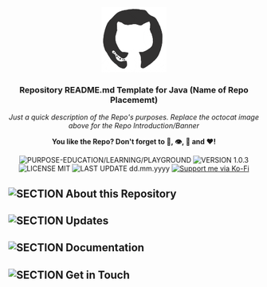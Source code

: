 <p align="center"><img src="/md_assets/octocat.gif" alt="Logo" width="130" height="130"></p>
<h3 align="center">Repository README.md Template for Java (Name of Repo Placememt)</h3>
<p align="center"><em>Just a quick description of the Repo's purposes. Replace the octocat image above for the Repo Introduction/Banner</em></p>
<p align="center"><strong>You like the Repo? Don't forget to 🌟, 👁️, 🔱 and ❤️!</strong></p>
<p align="center">
   <img src="https://img.shields.io/badge/PURPOSE-EDUCATION/LEARNING/PLAYGROUND-%2300416a?logoColor=white&labelColor=%2300416a&color=%2324292e&textColor=white" alt="PURPOSE-EDUCATION/LEARNING/PLAYGROUND">
   <img src="https://img.shields.io/badge/VERSION-1.0.3-%2300416a?logoColor=white&labelColor=%2300416a&color=%2324292e&textColor=white" alt="VERSION 1.0.3">
   <img src="https://img.shields.io/badge/LICENSE-MIT-%2300416a?logoColor=white&labelColor=%2300416a&color=%2324292e&textColor=white" alt="LICENSE MIT">
   <img src="https://img.shields.io/badge/LAST%20UPDATE-dd.mm.yyyy-%2300416a?logoColor=white&labelColor=%2300416a&color=%2324292e&textColor=white" alt="LAST UPDATE dd.mm.yyyy">
   <a href="https://ko-fi.com/thenocturnaldevgypsy">
      <img src="https://img.shields.io/badge/Support%20me%20via%20Ko--Fi-%2300416a?logo=ko-fi&logoColor=white&color=%2300416a&textColor=white" alt="Support me via Ko-Fi">
   </a>
</p>

## ![SECTION About this Repository](https://img.shields.io/badge/SECTION-About%20this%20Repository-%2300416a?logoColor=white&labelColor=%2300416a&color=%2324292e&textColor=white)


## ![SECTION Updates](https://img.shields.io/badge/SECTION-Updates-%2300416a?logoColor=white&labelColor=%2300416a&color=%2324292e&textColor=white)


## ![SECTION Documentation](https://img.shields.io/badge/SECTION-Documentation-%2300416a?logoColor=white&labelColor=%2300416a&color=%2324292e&textColor=white)


## ![SECTION Get in Touch](https://img.shields.io/badge/SECTION-Get%20in%20Touch-%2300416a?logoColor=white&labelColor=%2300416a&color=%2324292e&textColor=white)

